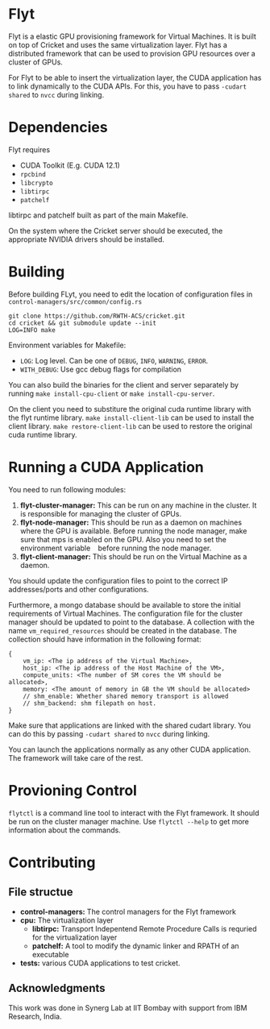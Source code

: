 # Flyt

Flyt is a elastic GPU provisioning framework for Virtual Machines. It is built on top of Cricket and uses the same virtualization layer. Flyt has a distributed framework that can be used to provision GPU resources over a cluster of GPUs.


For Flyt to be able to insert the virtualization layer, the CUDA application has to link dynamically to the CUDA APIs. For this, you have to pass `-cudart shared` to `nvcc` during linking.


# Dependencies
Flyt requires
- CUDA Toolkit (E.g. CUDA 12.1)
- `rpcbind`
- `libcrypto`
- `libtirpc`
- `patchelf`

libtirpc and patchelf built as part of the main Makefile.

On the system where the Cricket server should be executed, the appropriate NVIDIA drivers should be installed.

# Building

Before building FLyt, you need to edit the location of configuration files in `control-managers/src/common/config.rs`

```
git clone https://github.com/RWTH-ACS/cricket.git
cd cricket && git submodule update --init
LOG=INFO make
```

Environment variables for Makefile:
- `LOG`: Log level. Can be one of `DEBUG`, `INFO`, `WARNING`, `ERROR`.
- `WITH_DEBUG`: Use gcc debug flags for compilation

You can also build the binaries for the client and server separately by running `make install-cpu-client` or `make install-cpu-server`.

On the client you need to substiture the original cuda runtime library with the flyt runtime library. `make install-client-lib` can be used to install the client library. `make restore-client-lib` can be used to restore the original cuda runtime library.


# Running a CUDA Application
You need to run following modules:

1. **flyt-cluster-manager:** This can be run on any machine in the cluster. It is responsible for managing the cluster of GPUs.
2. **flyt-node-manager:** This should be run as a daemon on machines where the GPU is available. Before running the node manager, make sure that mps is enabled on the GPU. Also you need to set the environment variable ` ` before running the node manager.
3. **flyt-client-manager:** This should be run on the Virtual Machine as a daemon.

You should update the configuration files to point to the correct IP addresses/ports and other configurations.

Furthermore, a mongo database should be available to store the initial requirements of Virtual Machines. 
The configuration file for the cluster manager should be updated to point to the database.
A collection with the name `vm_required_resources` should be created in the database. The collection should have information in the following format:

```
{
    vm_ip: <The ip address of the Virtual Machine>,
    host_ip: <The ip address of the Host Machine of the VM>,
    compute_units: <The number of SM cores the VM should be allocated>,
    memory: <The amount of memory in GB the VM should be allocated>
    // shm_enable: Whether shared memory transport is allowed
    // shm_backend: shm filepath on host.
}
```


Make sure that applications are linked with the shared cudart library. You can do this by passing `-cudart shared` to `nvcc` during linking.

You can launch the applications normally as any other CUDA application. The framework will take care of the rest.

# Provioning Control
`flytctl` is a command line tool to interact with the Flyt framework. It should be run on the cluster manager machine. 
Use `flytctl --help` to get more information about the commands.

# Contributing

## File structue
* **control-managers:** The control managers for the Flyt framework
* **cpu:** The virtualization layer
    * **libtirpc:** Transport Indepentend Remote Procedure Calls is requried for the virtualization layer
    * **patchelf:** A tool to modify the dynamic linker and RPATH of an executable
* **tests:** various CUDA applications to test cricket.


## Acknowledgments
This work was done in Synerg Lab at IIT Bombay with support from IBM Research, India.
